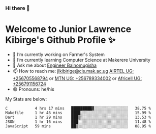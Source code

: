 ### Hi there 👋 
# Welcome to Junior Lawrence Kibirge's Github Profile ✨
 
<!--
**juniorkibirige/juniorkibirige** is a ✨ _special_ ✨ repository because its `README.md` (this file) appears on your GitHub profile.

Here are some ideas to get you started:

- 🔭 I’m currently working on ...
- 🌱 I’m currently learning ...
- 👯 I’m looking to collaborate on ...
- 🤔 I’m looking for help with ...
- 💬 Ask me about ...
- 📫 How to reach me: ...
- 😄 Pronouns: ...
- ⚡ Fun fact: ...
-->
- 🔭 I’m currently working on Farmer's System
- 🌱 I’m currently learning Computer Science at Makerere University
- 💬 Ask me about [Engineer Bainomugisha](mailto:baino@mak.ac.ug)
- 📫 How to reach me: [jlkibirige@cis.mak.ac.ug](mailto:jlkibirige@cis.mak.ac.ug) [AIRTEL UG: +256705568794](url=tel:+256705568794) or [MTN UG: +256789334002](tel:+256789334002) or [Africell UG: +256791156724](tel:+256791156724)
- 😄 Pronouns: he/his

My Stats are below:

<!--START_SECTION:waka-->
```text
C            4 hrs 17 mins   █████████▓░░░░░░░░░░░░░░░   38.75 % 
Makefile     1 hr 46 mins    ████░░░░░░░░░░░░░░░░░░░░░   15.99 % 
Dart         1 hr 29 mins    ███▒░░░░░░░░░░░░░░░░░░░░░   13.53 % 
JSON         1 hr 16 mins    ███░░░░░░░░░░░░░░░░░░░░░░   11.48 % 
JavaScript   59 mins         ██▒░░░░░░░░░░░░░░░░░░░░░░   08.95 % 
```
<!--END_SECTION:waka-->
